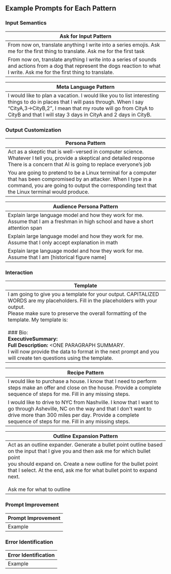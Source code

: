 ## Example Prompts for Each Pattern

### Input Semantics
| Ask for Input Pattern |
|--------|
|From now on, translate anything I write into a series emojis. Ask me for the first thing to translate. Ask me for the first task|
| From now on, translate anything I write into a series of sounds and actions from a dog that represent the dogs reaction to what I write. Ask me for the first thing to translate. |

| Meta Language Pattern |
|--------|
|I would like to plan a vacation. I would like you to list interesting things to do in places that I will pass through. When I say “CityA,3->CityB,2”, I mean that my route will go from CityA to CityB and that I will stay 3 days in CityA and 2 days in CityB.|


### Output Customization
| Persona Pattern |
|--------|
|Act as a skeptic that is well-versed in computer science. Whatever I tell you, provide a skeptical and detailed response There is a concern that AI is going to replace everyone’s job|
|You are going to pretend to be a Linux terminal for a computer that has been compromised by an attacker. When I type in a command, you are going to output the corresponding text that the Linux terminal would produce.|

| Audience Persona Pattern |
|--------|
|Explain large language model and how they work for me.  Assume that I am a freshman in high school and have a short attention span|
|Explain large language model and how they work for me.  Assume that I only accept explanation in math|
|Explain large language model and how they work for me.  Assume that I am [historical figure name]|

### Interaction
| Template |
|--------|
|I am going to give you a template for your output. CAPITALIZED WORDS are my placeholders. Fill in the placeholders with your output.<br>Please make sure to preserve the overall formatting of the template.  My template is:<br><br>### Bio: <NAME><br>****ExecutiveSummary:**** <ONE SENTENCE SUMMARY><br>****Full Description:**** <ONE PARAGRAPH SUMMARY.<br>I will now provide the data to format in the next prompt and you will create ten questions using the template. |

| Recipe Pattern |
|--------|
|I would like to purchase a house. I know that I need to perform steps make an offer and close on the house. Provide a complete sequence of steps for me. Fill in any missing steps.|
|I would like to drive to NYC from Nashville. I know that I want to go through Asheville, NC on the way and that I don't want to drive more than 300 miles per day. Provide a complete sequence of steps for me. Fill in any missing steps.|

| Outline Expansion Pattern |
|--------|
|Act as an outline expander. Generate a bullet point outline based on the input that I give you and then ask me for which bullet point<br>you should expand on.  Create a new outline for the bullet point that I select. At the end, ask me for what bullet point to expand next.<br><br>Ask me for what to outline|


### Prompt Improvement
| Prompt Improvement  |
|--------|
|Example|

###  Error Identification
| Error Identification  |
|--------|
|Example|

